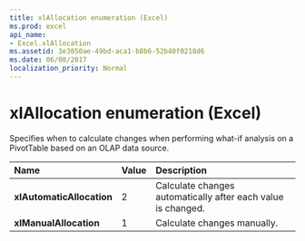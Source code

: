 ```yaml
---
title: xlAllocation enumeration (Excel)
ms.prod: excel
api_name:
- Excel.xlAllocation
ms.assetid: 3e3050ae-49bd-aca1-b8b6-52b40f0218d6
ms.date: 06/08/2017
localization_priority: Normal
---
```



# xlAllocation enumeration (Excel)

Specifies when to calculate changes when performing what-if analysis on a PivotTable based on an OLAP data source.

|Name|Value|Description|
|:-----|:-----|:-----|
| **xlAutomaticAllocation**|2|Calculate changes automatically after each value is changed.|
| **xlManualAllocation**|1|Calculate changes manually. |

